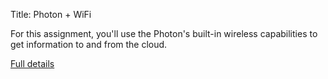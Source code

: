 Title: Photon + WiFi

For this assignment, you'll use the Photon's built-in wireless
capabilities to get information to and from the cloud.


[Full details](assignments/2017-11-14.html)